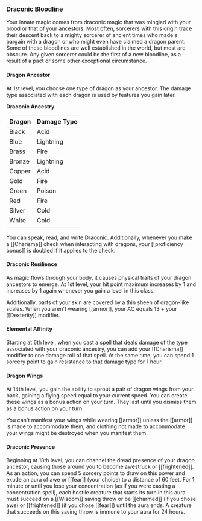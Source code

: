 ### Draconic Bloodline

Your innate magic comes from draconic magic that was mingled with your blood or that of your ancestors. Most often, sorcerers with this origin trace their descent back to a mighty sorcerer of ancient times who made a bargain with a dragon or who might even have claimed a dragon parent. Some of these bloodlines are well established in the world, but most are obscure. Any given sorcerer could be the first of a new bloodline, as a result of a pact or some other exceptional circumstance.

#### Dragon Ancestor

At 1st level, you choose one type of dragon as your ancestor. The damage type associated with each dragon is used by features you gain later.

**Draconic Ancestry**

| Dragon | Damage Type |
|--------|-------------|
| Black  | Acid        |
| Blue   | Lightning   |
| Brass  | Fire        |
| Bronze | Lightning   |
| Copper | Acid        |
| Gold   | Fire        |
| Green  | Poison      |
| Red    | Fire        |
| Silver | Cold        |
| White  | Cold        |
|        |             |

You can speak, read, and write Draconic. Additionally, whenever you make a [[Charisma]] check when interacting with dragons, your [[proficiency bonus]] is doubled if it applies to the check.

#### Draconic Resilience

As magic flows through your body, it causes physical traits of your dragon ancestors to emerge. At 1st level, your hit point maximum increases by 1 and increases by 1 again whenever you gain a level in this class.

Additionally, parts of your skin are covered by a thin sheen of dragon-like scales. When you aren't wearing [[armor]], your AC equals 13 + your [[Dexterity]] modifier.

#### Elemental Affinity

Starting at 6th level, when you cast a spell that deals damage of the type associated with your draconic ancestry, you can add your [[Charisma]] modifier to one damage roll of that spell. At the same time, you can spend 1 sorcery point to gain resistance to that damage type for 1 hour.

#### Dragon Wings

At 14th level, you gain the ability to sprout a pair of dragon wings from your back, gaining a flying speed equal to your current speed. You can create these wings as a bonus action on your turn. They last until you dismiss them as a bonus action on your turn.

You can't manifest your wings while wearing [[armor]] unless the [[armor]] is made to accommodate them, and clothing not made to accommodate your wings might be destroyed when you manifest them.

#### Draconic Presence

Beginning at 18th level, you can channel the dread presence of your dragon ancestor, causing those around you to become awestruck or [[frightened]]. As an action, you can spend 5 sorcery points to draw on this power and exude an aura of awe or [[fear]] (your choice) to a distance of 60 feet. For 1 minute or until you lose your concentration (as if you were casting a concentration spell), each hostile creature that starts its turn in this aura must succeed on a [[Wisdom]] saving throw or be [[charmed]] (if you chose awe) or [[frightened]] (if you chose [[fear]]) until the aura ends. A creature that succeeds on this saving throw is immune to your aura for 24 hours.